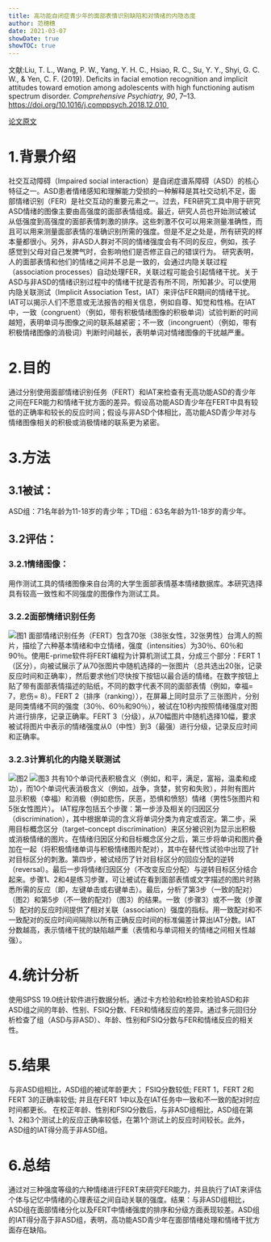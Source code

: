```yaml
---
title: 高功能自闭症青少年的面部表情识别缺陷和对情绪的内隐态度
author: 范穗穗
date: 2021-03-07
showDate: true
showTOC: true
---
```

文献:Liu, T. L., Wang, P. W., Yang, Y. H. C., Hsiao, R. C., Su, Y. Y., Shyi, G. C. W., & Yen, C. F. (2019). Deficits in facial emotion recognition and implicit attitudes toward emotion among adolescents with high functioning autism spectrum disorder. *Comprehensive Psychiatry, 90*, 7–13. https://doi.org/10.1016/j.comppsych.2018.12.010 

[论文原文](../Source_Files/2021-03-07-FSS1.Pdf)
# 1.背景介绍
社交互动障碍（Impaired social interaction）是自闭症谱系障碍（ASD）的核心特征之一。ASD患者情绪感知和理解能力受损的一种解释是其社交动机不足，面部情绪识别（FER）是社交互动的重要元素之一。过去，FER研究工具中用于研究ASD情绪的图像主要由高强度的面部表情组成。最近，研究人员也开始测试被试从低强度到高强度的面部表情刺激的排序。这些刺激不仅可以用来测量准确性，而且可以用来测量面部表情的准确识别所需的强度。但是不足之处是，所有研究的样本量都很小。另外，非ASD人群对不同的情绪强度会有不同的反应，例如，孩子感觉到父母对自己发脾气时，会影响他们是否修正自己的错误行为。
研究表明，人的面部表情和他们的情绪之间并不总是一致的，会通过内隐关联过程（association processes）自动处理FER，关联过程可能会引起情绪干扰。关于ASD与非ASD的情绪识别过程中的情绪干扰是否有所不同，所知甚少。可以使用内隐关联测试（Implicit Association Test，IAT）来评估FER期间的情绪干扰。IAT可以揭示人们不愿意或无法报告的相关信息，例如自尊、知觉和性格。在IAT中，一致（congruent）（例如，带有积极情绪图像的积极单词）试验判断的时间越短，表明单词与图像之间的联系越紧密；不一致（incongruent）（例如，带有积极情绪图像的消极词）判断时间越长，表明单词对情绪图像的干扰越严重。
# 2.目的
通过分别使用面部情绪识别任务（FERT）和IAT来检查有无高功能ASD的青少年之间在FER能力和情绪干扰方面的差异。假设高功能ASD青少年在FERT中具有较低的正确率和较长的反应时间；假设与非ASD个体相比，高功能ASD青少年对与情绪图像相关的积极或消极情绪的联系更为紧密。
# 3.方法
## 3.1被试：
ASD组：71名年龄为11-18岁的青少年；TD组：63名年龄为11-18岁的青少年。
## 3.2评估：
### 3.2.1情绪图像：
用作测试工具的情绪图像来自台湾的大学生面部表情基本情绪数据库。本研究选择具有较高一致性和不同强度的图像作为测试工具。
### 3.2.2面部情绪识别任务
![图1](../Supporting_Information/2021-03-07-FSS1-Fig1.png)
面部情绪识别任务（FERT）包含70张（38张女性，32张男性）台湾人的照片，描绘了六种基本情绪和中立情绪，强度（intensities）为30％、60％和90％。使用E-prime软件将FERT编程为计算机测试工具，分成三个部分：FERT 1（区分），向被试展示了从70张图片中随机选择的一张图片（总共选出20张，记录反应时间和正确率），然后要求他们尽快按下按钮以最合适的情绪。在数字按钮上贴了带有面部表情描述的贴纸，不同的数字代表不同的面部表情（例如，幸福= 7，悲伤= 8）。FERT 2（排序（ranking）），在屏幕上同时显示了三张图片，分别是同类情绪不同的强度（30％、60％和90％），被试在10秒内按照情绪强度对图片进行排序，记录正确率。FERT 3（分级），从70幅图片中随机选择10幅，要求被试将图片中表示的情绪强度从0（中性）到3（最强）进行分级，记录反应时间和正确率。
### 3.2.3计算机化的内隐关联测试
![图2](../Supporting_Information/2021-03-07-FSS1-Fig2.png)
![图3](../Supporting_Information/2021-03-07-FSS1-Fig3.png)
共有10个单词代表积极含义（例如，和平，满足，富裕，温柔和成功），而10个单词代表消极含义（例如，战争，贪婪，贫穷和失败），并附有图片显示积极（幸福）和消极（例如悲伤，厌恶，恐惧和愤怒）情绪（男性5张图片和5张女性图片）。
IAT程序包括五个步骤：第一步涉及相关的归因区分（discrimination），其中根据单词的含义将单词分类为肯定或否定。第二步，采用目标概念区分（target–concept discrimination）来区分被识别为显示出积极或消极情绪的图片。在情绪归因区分和目标概念区分之后，第三步将单词和图片叠加在一起（将积极情绪单词与积极情绪图片配对），其中在替代性试验中出现了针对目标区分的刺激。第四步，被试经历了针对目标区分的回应分配的逆转（reversal）。最后一步将情绪归因区分（不改变反应分配）与逆转目标区分结合起来。步骤1、2和4是练习步骤，可让被试在看到面部表情或文字描述的图片时熟悉所需的反应（即，左键单击或右键单击）。最后，分析了第3步（一致的配对）（图2）和第5步（不一致的配对）（图3）的结果。一致（步骤3）或不一致（步骤5）配对的反应时间提供了相对关联（association）强度的指标。用一致配对和不一致配对的反应时间间隔除以所有正确反应时间的标准偏差计算出IAT分数。IAT分数越高，表示情绪干扰的缺陷越严重（表情和与单词相关的情绪之间相关性越强）。
# 4.统计分析
使用SPSS 19.0统计软件进行数据分析。通过卡方检验和t检验来检验ASD和非ASD组之间的年龄、性别、FSIQ分数、FER和情绪反应的差异。通过多元回归分析检查了组（ASD与非ASD）、年龄、性别和FSIQ分数与FER和情绪反应的相关性。
# 5.结果
与非ASD组相比，ASD组的被试年龄更大； FSIQ分数较低; FERT 1，FERT 2和FERT 3的正确率较低; 并且在FERT 1中以及在IAT任务中一致和不一致的配对时应时间都更长。
在校正年龄、性别和FSIQ分数后，与非ASD组相比，ASD组在第1、2和3个测试上的反应正确率较低，在第1个测试上的反应时间较长。此外，ASD组的IAT得分高于非ASD组。
# 6.总结
通过对三种强度等级的六种情绪进行FERT来研究FER能力，并且执行了IAT来评估个体与记忆中情绪的心理表征之间自动关联的强度。结果：与非ASD组相比，ASD组在面部情绪分化以及FERT中情绪强度的排序和分级方面表现较差。ASD组的IAT得分高于非ASD组，表明，高功能ASD青少年在面部情绪处理和情绪干扰方面存在缺陷。
